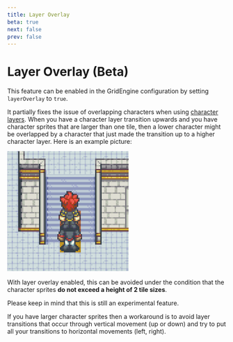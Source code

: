 ```yaml
---
title: Layer Overlay
beta: true
next: false
prev: false
---
```


# Layer Overlay (Beta)

This feature can be enabled in the GridEngine configuration by setting `layerOverlay` to `true`.

It partially fixes the issue of overlapping characters when using [character layers](../character-layers/index.html).
When you have a character layer transition upwards and you have character sprites that are larger than one tile, then a lower character might be overlapped by a character that just made the transition up to a higher character layer. Here is an example picture:

![Overlapping characters issue demonstration](../../img/char-layers-char-overlap.png)

With layer overlay enabled, this can be avoided under the condition that the character sprites **do not exceed a height of 2 tile sizes**.

Please keep in mind that this is still an experimental feature.

If you have larger character sprites then a workaround is to avoid layer transitions that occur through vertical movement (up or down) and try to put all your transitions to horizontal movements (left, right).
